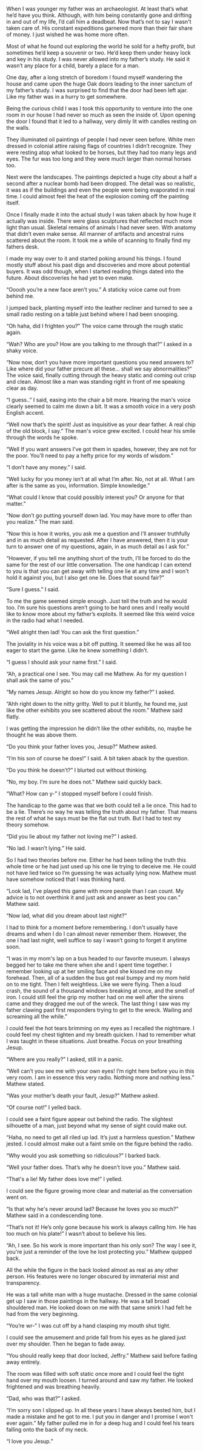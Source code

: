 When I was younger my father was an archaeologist. At least that’s what he’d have you think. Although, with him being constantly gone and drifting in and out of my life, I’d call him a deadbeat. Now that’s not to say I wasn't taken care of. His constant expeditions garnered more than their fair share of money. I just wished he was home more often.

Most of what he found out exploring the world he sold for a hefty profit, but sometimes he’d keep a souvenir or two. He’d keep them under heavy lock and key in his study. I was never allowed into my father’s study. He said it wasn’t any place for a child, barely a place for a man.

One day, after a long stretch of boredom I found myself wandering the house and came upon the huge Oak doors leading to the inner sanctum of my father’s study. I was surprised to find that the door had been left ajar. Like my father was in a hurry to get somewhere.

Being the curious child I was I took this opportunity to venture into the one room in our house I had never so much as seen the inside of. Upon opening the door I found that it led to a hallway, very dimly lit with candles resting on the walls. 

They illuminated oil paintings of people I had never seen before. White men dressed in colonial attire raising flags of countries I didn’t recognize. They were resting atop what looked to be horses, but they had too many legs and eyes. The fur was too long and they were much larger than normal horses too.

Next were the landscapes. The paintings depicted a huge city about a half a second after a nuclear bomb had been dropped. The detail was so realistic, it was as if the buildings and even the people were being evaporated in real time. I could almost feel the heat of the explosion coming off the painting itself.

Once I finally made it into the actual study I was taken aback by how huge it actually was inside. There were glass sculptures that reflected much more light than usual. Skeletal remains of animals I had never seen. With anatomy that didn’t even make sense. All manner of artifacts and ancestral  ruins scattered about the room. It took me a while of scanning to finally find my fathers desk.

I made my way over to it and started poking around his things. I found mostly stuff about his past digs and discoveries and more about potential buyers. It was odd though, when I started reading things dated into the future. About discoveries he had yet to even make.

“Ooooh you’re a new face aren’t you.” A staticky voice came out from behind me.

I jumped back, planting myself into the leather recliner and turned to see a small radio resting on a table just behind where I had been snooping.

“Oh haha, did I frighten you?” The voice came through the rough static again.

“Wah? Who are you? How are you talking to me through that?” I asked in a shaky voice.

“Now now, don’t you have more important questions you need answers to? Like where did your father precure all these… shall we say abnormalities?” The voice said, finally cutting through the heavy static and coming out crisp and clean. Almost like a man was standing right in front of me speaking clear as day.

“I guess..” I said, easing into the chair a bit more. Hearing the man's voice clearly seemed to calm me down a bit. It was a smooth voice in a very posh English accent.

“Well now that’s the spirit! Just as inquisitive as your dear father. A real chip of the old block, I say.”  The man's voice grew excited. I could hear his smile through the words he spoke.

“Well If you want answers I’ve got them in spades, however, they are not for the poor. You’ll need to pay a hefty price for my words of wisdom.”

“I don’t have any money.” I said.

“Well lucky for you money isn’t at all what I’m after. No, not at all. What I am after is the same as you, information. Simple knowledge.”

“What could I know that could possibly interest you? Or anyone for that matter.”

“Now don’t go putting yourself down lad. You may have more to offer than you realize.” The man said.

“Now this is how it works, you ask me a question and I’ll answer truthfully and in as much detail as requested. After I have answered, then it is your turn to answer one of my questions, again, in as much detail as I ask for.”

“However, if you tell me anything short of the truth, I’ll be forced to do the same for the rest of our little conversation. The one handicap I can extend to you is that you can get away with telling one lie at any time and I won't hold it against you, but I also get one lie. Does that sound fair?”

“Sure I guess.” I said.

To me the game seemed simple enough. Just tell the truth and he would too. I’m sure his questions aren’t going to be hard ones and I really would like to know more about my father’s exploits. It seemed like this weird voice in the radio had what I needed.

“Well alright then lad! You can ask the first question.”

The joviality in his voice was a bit off putting. It seemed like he was all too eager to start the game. Like he knew something I didn’t.

“I guess I should ask your name first.” I said.

“Ah, a practical one I see. You may call me Mathew. As for my question I shall ask the same of you.”

“My names Jesup. Alright so how do you know my father?” I asked.

“Ahh right down to the nitty gritty. Well to put it bluntly, he found me, just like the other exhibits you see scattered about the room.” Mathew said flatly.

I was getting the impression he didn’t like the other exhibits, no, maybe he thought he was above them.

“Do you think your father loves you, Jesup?” Mathew asked.

“I’m his son of course he does!” I said. A bit taken aback by the question.

“Do you think he doesn’t?” I blurted out without thinking.

“No, my boy. I’m sure he does not.” Mathew said quickly back.

“What? How can y-” I stopped myself before I could finish.

The handicap to the game was that we both could tell a lie once. This had to be a lie. There’s no way he was telling the truth about my father. That means the rest of what he says must be the flat out truth. But I had to test my theory somehow.

“Did you lie about my father not loving me?” I asked.

“No lad. I wasn’t lying.” He said.

So I had two theories before me. Either he had been telling the truth this whole time or he had just used up his one lie trying to deceive me. He could not have lied twice so I’m guessing he was actually lying now. Mathew must have somehow noticed that I was thinking hard.

“Look lad, I've played this game with more people than I can count. My advice is to not overthink it and just ask and answer as best you can.” Mathew said.

“Now lad, what did you dream about last night?”

I had to think for a moment before remembering. I don't usually have dreams and when I do I can almost never remember them. However, the one I had last night, well suffice to say I wasn’t going to forget it anytime soon.

“I was in my mom's lap on a bus headed to our favorite museum. I always begged her to take me there when she and I spent time together. I remember looking up at her smiling face and she kissed me on my forehead. Then, all of a sudden the bus got real bumpy and my mom held on to me tight. Then I felt weightless. Like we were flying. Then a loud crash, the sound of a thousand windows breaking at once, and the smell of iron. I could still feel the grip my mother had on me well after the sirens came and they dragged me out of the wreck. The last thing I saw was my father clawing past first responders trying to get to the wreck. Wailing and screaming all the while.”

I could feel the hot tears brimming on my eyes as I recalled the nightmare. I could feel my chest tighten and my breath quicken. I had to remember what I was taught in these situations. Just breathe. Focus on your breathing Jesup.

“Where are you really?” I asked, still in a panic.

“Well can’t you see me with your own eyes! I’m right here before you in this very room. I am in essence this very radio. Nothing more and nothing less.” Mathew stated.

“Was your mother’s death your fault, Jesup?” Mathew asked.

“Of course not!” I yelled back.

I could see a faint figure appear out behind the radio. The slightest silhouette of a man, just beyond what my sense of sight could make out.

“Haha, no need to get all riled up lad. It’s just a harmless question.” Mathew jested. I could almost make out a faint smile on the figure behind the radio.

“Why would you ask something so ridiculous?” I barked back.

“Well your father does. That’s why he doesn’t love you.” Mathew said.

“That's a lie! My father does love me!” I yelled.

I could see the figure growing more clear and material as the conversation went on.

“Is that why he's never around lad? Because he loves you so much?” Mathew said in a condescending tone.

“That’s not it! He’s only gone because his work is always calling him. He has too much on his plate!” I wasn’t about to believe his lies. 

“Ah, I see. So his work is more important than his only son? The way I see it, you're just a reminder of the love he lost protecting you.” Mathew quipped back.

All the while the figure in the back looked almost as real as any other person. His features were no longer obscured by immaterial mist and transparency.

He was a tall white man with a huge mustache. Dressed in the same colonial get up I saw in those paintings in the hallway. He was a tall broad shouldered man. He looked down on me with that same smirk I had felt he had from the very beginning.

“You’re wr-” I was cut off by a hand clasping my mouth shut tight.

I could see the amusement and pride fall from his eyes as he glared just over my shoulder. Then he began to fade away.

“You should really keep that door locked, Jeffry.” Mathew said before fading away entirely.

The room was filled with soft static once more and I could feel the tight hand over my mouth loosen. I turned around and saw my father. He looked frightened and was breathing heavily.

“Dad, who was that?” I asked.

“I’m sorry son I slipped up. In all these years I have always bested him, but I made a mistake and he got to me. I put you in danger and I promise I won't ever again.” My father pulled me in for a deep hug and I could feel his tears falling onto the back of my neck.

“I love you Jesup.”